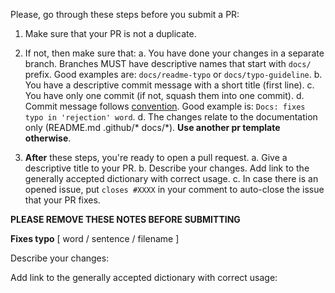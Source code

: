 Please, go through these steps before you submit a PR:
1. Make sure that your PR is not a duplicate.
2. If not, then make sure that:
    a. You have done your changes in a separate branch. Branches MUST have descriptive names that start with `docs/` prefix. Good examples are: `docs/readme-typo` or `docs/typo-guideline`.
    b. You have a descriptive commit message with a short title (first line).
    c. You have only one commit (if not, squash them into one commit).
    d. Commit message follows [convention](../CONTRIBUTING.md#commit-message). Good example is: `Docs: fixes typo in 'rejection' word`.
    d. The changes relate to the documentation only (README.md .github/* docs/*). **Use another pr template otherwise**.

3. **After** these steps, you're ready to open a pull request.
    a. Give a descriptive title to your PR.
    b. Describe your changes. Add link to the generally accepted dictionary with correct usage.
    c. In case there is an opened issue, put `closes #XXXX` in your comment to auto-close the issue that your PR fixes.


**PLEASE REMOVE THESE NOTES BEFORE SUBMITTING**


**Fixes typo** [ word / sentence / filename ]

Describe your changes:

<!-- Example: This PR fixes typo in 'rejection' word. -->

Add link to the generally accepted dictionary with correct usage:
<!-- Example: https://www.lexico.com/definition/rejection-->

